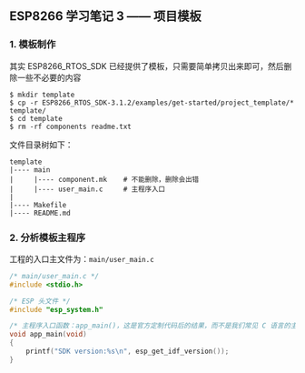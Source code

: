 

## ESP8266 学习笔记 3 —— 项目模板

### 1. 模板制作

其实 ESP8266_RTOS_SDK 已经提供了模板，只需要简单拷贝出来即可，然后删除一些不必要的内容

```shell
$ mkdir template
$ cp -r ESP8266_RTOS_SDK-3.1.2/examples/get-started/project_template/* template/
$ cd template
$ rm -rf components readme.txt
```

文件目录树如下：

```shell
template
|---- main
|     |---- component.mk	# 不能删除，删除会出错
|     |---- user_main.c		# 主程序入口
|
|---- Makefile
|---- README.md
```



### 2. 分析模板主程序

工程的入口主文件为：`main/user_main.c`

```C
/* main/user_main.c */
#include <stdio.h>

/* ESP 头文件 */
#include "esp_system.h"

/* 主程序入口函数：app_main()，这是官方定制代码后的结果，而不是我们常见 C 语言的主程序 main()，注意 */
void app_main(void)
{
    printf("SDK version:%s\n", esp_get_idf_version());
}
```


